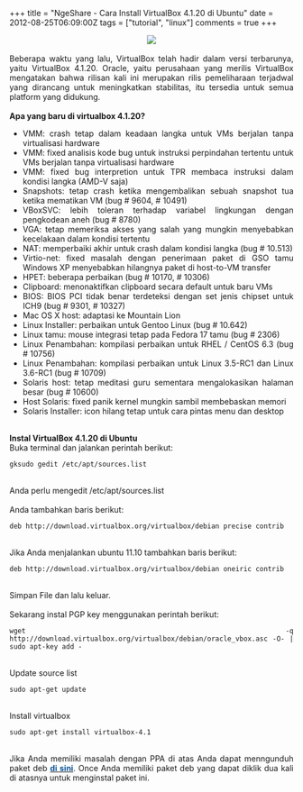 +++
title = "NgeShare - Cara Install VirtualBox 4.1.20 di Ubuntu"
date = 2012-08-25T06:09:00Z
tags = ["tutorial", "linux"]
comments = true
+++

<center><img border="0" src="https://3.bp.blogspot.com/-IA7Xl_-hm9A/UDgJeP8kueI/AAAAAAAACd4/ZyBRp62onJ8/s1600/virtualbox_200x175.png" /></center><br />
<div style="text-align: justify;">Beberapa waktu yang lalu, VirtualBox telah hadir dalam versi terbarunya, yaitu VirtualBox 4.1.20. Oracle, yaitu perusahaan yang merilis VirtualBox mengatakan bahwa rilisan kali ini merupakan rilis pemeliharaan terjadwal yang dirancang untuk meningkatkan stabilitas, itu tersedia untuk semua platform yang didukung.<br /><br />
<b>Apa yang baru di virtualbox 4.1.20?</b><br />
<ul><li>VMM: crash tetap dalam keadaan langka untuk VMs berjalan tanpa virtualisasi hardware</li><li>VMM: fixed analisis kode bug untuk instruksi perpindahan tertentu untuk VMs berjalan tanpa virtualisasi hardware</li><li>VMM: fixed bug interpretion untuk TPR membaca instruksi dalam kondisi langka (AMD-V saja)</li><li>Snapshots: tetap crash ketika mengembalikan sebuah snapshot tua ketika mematikan VM (bug # 9604, # 10491)</li><li>VBoxSVC: lebih toleran terhadap variabel lingkungan dengan pengkodean aneh (bug # 8780)</li><li>VGA: tetap memeriksa akses yang salah yang mungkin menyebabkan kecelakaan dalam kondisi tertentu</li><li>NAT: memperbaiki akhir untuk crash dalam kondisi langka (bug # 10.513)</li><li>Virtio-net: fixed masalah dengan penerimaan paket di GSO tamu Windows XP menyebabkan hilangnya paket di host-to-VM transfer</li><li>HPET: beberapa perbaikan (bug # 10170, # 10306)</li><li>Clipboard: menonaktifkan clipboard secara default untuk baru VMs</li><li>BIOS: BIOS PCI tidak benar terdeteksi dengan set jenis chipset untuk ICH9 (bug # 9301, # 10327)</li><li>Mac OS X host: adaptasi ke Mountain Lion</li><li>Linux Installer: perbaikan untuk Gentoo Linux (bug # 10.642)</li><li>Linux tamu: mouse integrasi tetap pada Fedora 17 tamu (bug # 2306)</li><li>Linux Penambahan: kompilasi perbaikan untuk RHEL / CentOS 6.3 (bug # 10756)</li><li>Linux Penambahan: kompilasi perbaikan untuk Linux 3.5-RC1 dan Linux 3.6-RC1 (bug # 10709)</li><li>Solaris host: tetap meditasi guru sementara mengalokasikan halaman besar (bug # 10600)</li><li>Host Solaris: fixed panik kernel mungkin sambil membebaskan memori</li><li>Solaris Installer: icon hilang tetap untuk cara pintas menu dan desktop</li></ul><br />
<b>Instal VirtualBox 4.1.20 di Ubuntu</b><br />
Buka terminal dan jalankan perintah berikut:<br />
<pre><code>gksudo gedit /etc/apt/sources.list</code></pre><br />
Anda perlu mengedit&nbsp;/etc/apt/sources.list<br /><br />Anda tambahkan baris berikut:<br />
<pre><code>deb http://download.virtualbox.org/virtualbox/debian precise contrib</code></pre><br />
Jika Anda menjalankan ubuntu 11.10 tambahkan baris berikut:<br />
<pre><code>deb http://download.virtualbox.org/virtualbox/debian oneiric contrib</code></pre><br />
Simpan File dan lalu keluar.<br /><br />
Sekarang instal PGP key menggunakan perintah berikut:<br />
<pre><code>wget -q http://download.virtualbox.org/virtualbox/debian/oracle_vbox.asc -O- | sudo apt-key add -<br /></code></pre><br />
Update source list<br />
<pre><code>sudo apt-get update<br /></code></pre><br />
Install virtualbox<br />
<pre><code>sudo apt-get install virtualbox-4.1</code></pre><br />
Jika Anda memiliki masalah dengan PPA di atas Anda dapat menngunduh paket deb <a href="https://www.virtualbox.org/wiki/Linux_Downloads"><b><span style="color: #0b5394;">di sini</span></b></a>. Once Anda memiliki paket deb yang dapat diklik dua kali di atasnya untuk menginstal paket ini.</div>
